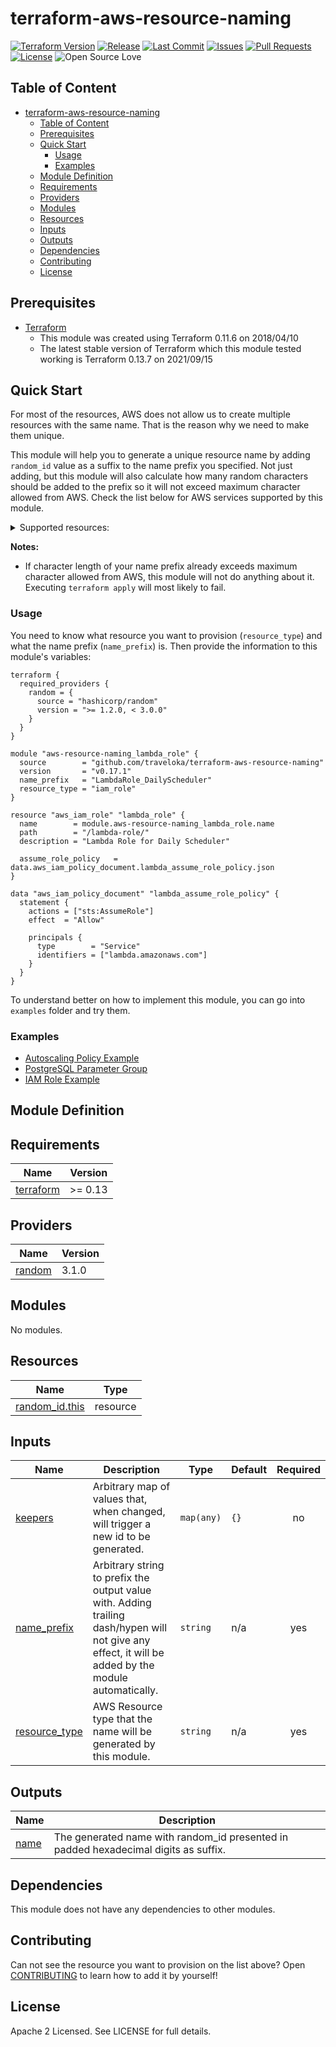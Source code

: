 # terraform-aws-resource-naming

[![Terraform Version](https://img.shields.io/badge/Terraform%20Version->=0.13.0,<0.15.0-blue.svg)](https://releases.hashicorp.com/terraform/)
[![Release](https://img.shields.io/github/release/traveloka/terraform-aws-resource-naming.svg)](https://github.com/traveloka/terraform-aws-resource-naming/releases)
[![Last Commit](https://img.shields.io/github/last-commit/traveloka/terraform-aws-resource-naming.svg)](https://github.com/traveloka/terraform-aws-resource-naming/commits/master)
[![Issues](https://img.shields.io/github/issues/traveloka/terraform-aws-resource-naming.svg)](https://github.com/traveloka/terraform-aws-resource-naming/issues)
[![Pull Requests](https://img.shields.io/github/issues-pr/traveloka/terraform-aws-resource-naming.svg)](https://github.com/traveloka/terraform-aws-resource-naming/pulls)
[![License](https://img.shields.io/github/license/traveloka/terraform-aws-resource-naming.svg)](https://github.com/traveloka/terraform-aws-resource-naming/blob/master/LICENSE)
![Open Source Love](https://badges.frapsoft.com/os/v1/open-source.png?v=103)

## Table of Content

* [terraform-aws-resource-naming](#terraform-aws-resource-naming)
   * [Table of Content](#table-of-content)
   * [Prerequisites](#prerequisites)
   * [Quick Start](#quick-start)
      * [Usage](#usage)
      * [Examples](#examples)
   * [Module Definition](#module-definition)
   * [Requirements](#requirements)
   * [Providers](#providers)
   * [Modules](#modules)
   * [Resources](#resources)
   * [Inputs](#inputs)
   * [Outputs](#outputs)
   * [Dependencies](#dependencies)
   * [Contributing](#contributing)
   * [License](#license)

## Prerequisites

- [Terraform](https://releases.hashicorp.com/terraform/)
    - This module was created using Terraform 0.11.6 on 2018/04/10
    - The latest stable version of Terraform which this module tested working is Terraform 0.13.7 on 2021/09/15

## Quick Start

For most of the resources, AWS does not allow us to create multiple resources with the same name. That is the reason why we need to make them unique.

This module will help you to generate a unique resource name by adding `random_id` value as a suffix to the name prefix you specified. Not just adding, but this module will also calculate how many random characters should be added to the prefix so it will not exceed maximum character allowed from AWS. Check the list below for AWS services supported by this module.

<details><summary>Supported resources:</summary>
<p>

- autoscaling_group
- autoscaling_policy
- autoscaling_schedule
- cloudwatch_event_rule
- cloudwatch_log_group
- cloudwatch_metric_alarm
- codebuild_project
- codecommit_repository
- codepipeline
- db_instance
- db_parameter_group
- dynamodb_table
- ecr_repository
- ecs_cluster
- ecs_service
- ecs_task_definition
- elasticache_cluster
- elasticache_parameter_group
- elasticsearch_domain
- iam_instance_profile
- iam_role
- instance
- key_pair
- kinesis_firehose_delivery_stream
- lambda_function
- launch_configuration
- lb
- lb_target_group
- s3_bucket
- secretsmanager_secret
- security_group
- sns_topic
- sqs_queue
- waf_byte_match_set
- waf_geo_match_set
- waf_ipset
- waf_rate_based_rule
- waf_regex_match_set
- waf_regex_pattern_set
- waf_rule
- waf_rule_group
- waf_size_constraint_set
- waf_sql_injection_match_set
- waf_web_acl
- waf_xss_match_set
- wafregional_byte_match_set
- wafregional_geo_match_set
- wafregional_ipset
- wafregional_rate_based_rule
- wafregional_regex_match_set
- wafregional_regex_pattern_set
- wafregional_rule
- wafregional_rule_group
- wafregional_size_constraint_set
- wafregional_sql_injection_match_set
- wafregional_web_acl
- wafregional_xss_match_set

</p>
</details>

**Notes:**
- If character length of your name prefix already exceeds maximum character allowed from AWS, this module will not do anything about it. Executing `terraform apply` will most likely to fail.


### Usage

You need to know what resource you want to provision (`resource_type`) and what the name prefix (`name_prefix`) is. Then provide the information to this module's variables:

```hcl
terraform {
  required_providers {
    random = {
      source = "hashicorp/random"
      version = ">= 1.2.0, < 3.0.0"
    }
  }
}

module "aws-resource-naming_lambda_role" {
  source        = "github.com/traveloka/terraform-aws-resource-naming"
  version       = "v0.17.1"
  name_prefix   = "LambdaRole_DailyScheduler"
  resource_type = "iam_role"
}

resource "aws_iam_role" "lambda_role" {
  name        = module.aws-resource-naming_lambda_role.name
  path        = "/lambda-role/"                                       
  description = "Lambda Role for Daily Scheduler"

  assume_role_policy   = data.aws_iam_policy_document.lambda_assume_role_policy.json
}

data "aws_iam_policy_document" "lambda_assume_role_policy" {
  statement {
    actions = ["sts:AssumeRole"]
    effect  = "Allow"

    principals {
      type        = "Service"
      identifiers = ["lambda.amazonaws.com"]
    }
  }
}
```

To understand better on how to implement this module, you can go into `examples` folder and try them.

### Examples

- [Autoscaling Policy Example](https://github.com/traveloka/terraform-aws-resource-naming/tree/master/examples/autoscaling-policy-example)
- [PostgreSQL Parameter Group](https://github.com/traveloka/terraform-aws-resource-naming/tree/master/examples/postgres-parameter-group)
- [IAM Role Example](https://github.com/traveloka/terraform-aws-resource-naming/tree/master/examples/iam-role-example)

## Module Definition

<!-- BEGINNING OF PRE-COMMIT-TERRAFORM DOCS HOOK -->
## Requirements

| Name | Version |
|------|---------|
| <a name="requirement_terraform"></a> [terraform](#requirement\_terraform) | >= 0.13 |

## Providers

| Name | Version |
|------|---------|
| <a name="provider_random"></a> [random](#provider\_random) | 3.1.0 |

## Modules

No modules.

## Resources

| Name | Type |
|------|------|
| [random_id.this](https://registry.terraform.io/providers/hashicorp/random/latest/docs/resources/id) | resource |

## Inputs

| Name | Description | Type | Default | Required |
|------|-------------|------|---------|:--------:|
| <a name="input_keepers"></a> [keepers](#input\_keepers) | Arbitrary map of values that, when changed, will trigger a new id to be generated. | `map(any)` | `{}` | no |
| <a name="input_name_prefix"></a> [name\_prefix](#input\_name\_prefix) | Arbitrary string to prefix the output value with. Adding trailing dash/hypen will not give any effect, it will be added by the module automatically. | `string` | n/a | yes |
| <a name="input_resource_type"></a> [resource\_type](#input\_resource\_type) | AWS Resource type that the name will be generated by this module. | `string` | n/a | yes |

## Outputs

| Name | Description |
|------|-------------|
| <a name="output_name"></a> [name](#output\_name) | The generated name with random\_id presented in padded hexadecimal digits as suffix. |
<!-- END OF PRE-COMMIT-TERRAFORM DOCS HOOK -->


## Dependencies

This module does not have any dependencies to other modules.

## Contributing

Can not see the resource you want to provision on the list above? Open [CONTRIBUTING](CONTRIBUTING.md) to learn how to add it by yourself!

## License

Apache 2 Licensed. See LICENSE for full details.
